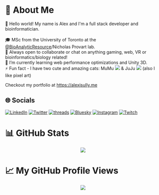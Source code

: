 # 💫 About Me

👋 Hello world! My name is Alex and I'm a full stack developer and bioinformatician.
<br><br>
🎓 MSc from the University of Toronto at the [@BioAnalyticResource](https://bar.utoronto.ca/)/Nicholas Provart lab.
<br>
👯 Always open to collaborate or chat on anything gaming, web, VR or bioinformatics/biology related!
<br>
🌱 I’m currently learning web performance optimizations and Unity 3D.
<br>
⚡ Fun fact - I have two cute and amazing cats: MuMu ![](https://cdn.discordapp.com/emojis/922303368460898334.webp?size=96&quality=lossless) & JuJu ![](https://cdn.discordapp.com/emojis/922303097949290536.webp?size=96&quality=lossless) (also I like pixel art)

Checkout my portfolio at <https://alexjsully.me>

## 🌐 Socials

[![LinkedIn](https://img.shields.io/badge/LinkedIn-%230077B5.svg?logo=linkedin&logoColor=white)](https://linkedin.com/in/alexanderjsullivan)
[![Twitter](https://img.shields.io/badge/X-%23000000.svg?&logo=X&logoColor=white)](https://twitter.com/AlexJSully)
[![threads](https://img.shields.io/badge/Threads-%23000000.svg?logo=Threads&logoColor=white)](https://www.threads.net/@alex.j.sullly)
[![Bluesky](https://img.shields.io/badge/Bluesky-%230085ffff.svg?&logo=Bluesky&logoColor=white)](https://bsky.app/profile/alexjsully.bsky.social)
[![Instagram](https://img.shields.io/badge/Instagram-%23fa7e1eff.svg?logo=Instagram&logoColor=white)](https://instagram.com/ironjoohyun)
[![Twitch](https://img.shields.io/badge/Twitch-%239146FF.svg?logo=Twitch&logoColor=white)](https://twitch.tv/alexjsully)

# 📊 GitHub Stats

<div align="center">
  <img src="https://github-readme-stats.vercel.app/api/top-langs/?username=AlexJSully&theme=dark&hide_border=true&include_all_commits=true&count_private=false&layout=pie&langs_count=10" />
</div>

# 📈 My GitHub Profile Views

<div align="center">
  <img src="https://profile-counter.glitch.me/AlexJSully/count.svg?"  />
</div>

<!-- Proudly created with GPRM ( https://gprm.itsvg.in ) -->
